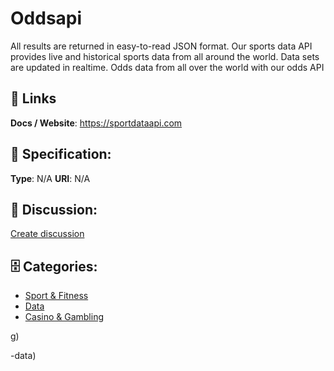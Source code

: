 # Oddsapi


All results are returned in easy-to-read JSON format.  Our sports data API provides live and historical sports data from all around the world. Data sets are updated in realtime. Odds data from all over the world with our odds API

##  🔗 Links
**Docs / Website**: https://sportdataapi.com

## 🧬 Specification:
**Type**: N/A
**URI**: N/A

## 💬 Discussion:
[Create discussion](https://github.com/apis-list/apis-list/discussions/new)

## 🗄️ Categories:
- [Sport & Fitness](https://github.com/apis-list/apis-list#sport--fitness)
- [Data](https://github.com/apis-list/apis-list#data)
- [Casino & Gambling](https://github.com/apis-list/apis-list#casino--gambling)



g)



-data)







